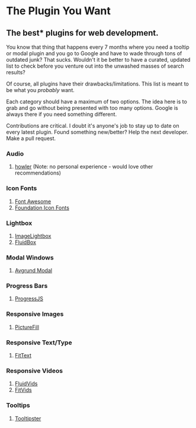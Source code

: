 # The Plugin You Want
## The best* plugins for web development.

You know that thing that happens every 7 months where you need a tooltip or
modal plugin and you go to Google and have to wade through tons of outdated
junk? That sucks. Wouldn't it be better to have a curated, updated list to
check before you venture out into the unwashed masses of search results?

Of course, all plugins have their drawbacks/limitations. This list is
meant to be what you *probably* want.

Each category should have a maximum of two options. The idea here is to
grab and go without being presented with too many options. Google is always
there if you need something different.

Contributions are critical. I doubt it's anyone's job to stay up to date on
every latest plugin. Found something new/better? Help the next developer.
Make a pull request.

### Audio

1. [howler](http://goldfirestudios.com/blog/104/howler.js-Modern-Web-Audio-Javascript-Library) (Note: no personal experience - would love other recommendations)

### Icon Fonts

1. [Font Awesome](http://fortawesome.github.io/Font-Awesome)
2. [Foundation Icon Fonts](http://zurb.com/playground/foundation-icon-fonts-3) 

### Lightbox

1. [ImageLightbox](http://osvaldas.info/image-lightbox-responsive-touch-friendly)
2. [FluidBox](http://codepen.io/terrymun/full/JKHwp)

### Modal Windows

1. [Avgrund Modal](http://labs.voronianski.com/jquery.avgrund.js/)

### Progress Bars

1. [ProgressJS](http://usablica.github.io/progress.js/)

### Responsive Images

1. [PictureFill](https://github.com/scottjehl/picturefill)

### Responsive Text/Type

1. [FitText](http://fittextjs.com/)

### Responsive Videos

1. [FluidVids](http://toddmotto.com/fluid-and-responsive-youtube-and-vimeo-videos-with-fluidvids-js/)
2. [FitVids](http://fitvidsjs.com/)

### Tooltips

1. [Tooltipster](http://iamceege.github.io/tooltipster/)
